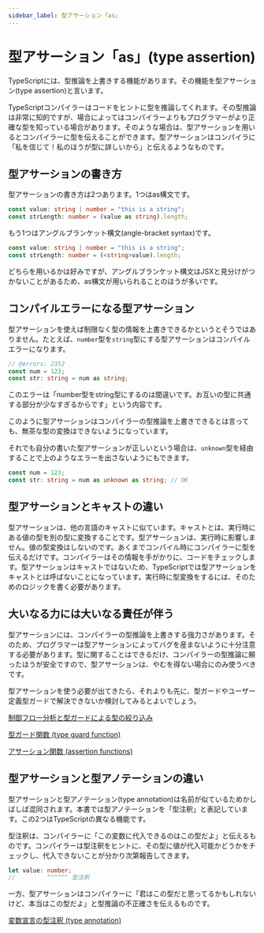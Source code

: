 ```yaml
---
sidebar_label: 型アサーション「as」
---
```


# 型アサーション「as」(type assertion)

TypeScriptには、型推論を上書きする機能があります。その機能を型アサーション(type assertion)と言います。

TypeScriptコンパイラーはコードをヒントに型を推論してくれます。その型推論は非常に知的ですが、場合によってはコンパイラーよりもプログラマーがより正確な型を知っている場合があります。そのような場合は、型アサーションを用いるとコンパイラーに型を伝えることができます。型アサーションはコンパイラに「私を信じて！私のほうが型に詳しいから」と伝えるようなものです。

## 型アサーションの書き方

型アサーションの書き方は2つあります。1つはas構文です。

```ts twoslash
const value: string | number = "this is a string";
const strLength: number = (value as string).length;
```

もう1つはアングルブランケット構文(angle-bracket syntax)です。

```ts twoslash
const value: string | number = "this is a string";
const strLength: number = (<string>value).length;
```

どちらを用いるかは好みですが、アングルブランケット構文はJSXと見分けがつかないことがあるため、as構文が用いられることのほうが多いです。

## コンパイルエラーになる型アサーション

型アサーションを使えば制限なく型の情報を上書きできるかというとそうではありません。たとえば、`number`型を`string`型にする型アサーションはコンパイルエラーになります。

```ts twoslash
// @errors: 2352
const num = 123;
const str: string = num as string;
```

このエラーは「number型をstring型にするのは間違いです。お互いの型に共通する部分が少なすぎるからです」という内容です。

このように型アサーションはコンパイラーの型推論を上書きできるとは言っても、無茶な型の変換はできないようになっています。

それでも自分の書いた型アサーションが正しいという場合は、`unknown`型を経由することで上のようなエラーを出さないようにもできます。

```ts twoslash
const num = 123;
const str: string = num as unknown as string; // OK
```

## 型アサーションとキャストの違い

型アサーションは、他の言語のキャストに似ています。キャストとは、実行時にある値の型を別の型に変換することです。型アサーションは、実行時に影響しません。値の型変換はしないのです。あくまでコンパイル時にコンパイラーに型を伝えるだけです。コンパイラーはその情報を手がかりに、コードをチェックします。型アサーションはキャストではないため、TypeScriptでは型アサーションをキャストとは呼ばないことになっています。実行時に型変換をするには、そのためのロジックを書く必要があります。

## 大いなる力には大いなる責任が伴う

型アサーションには、コンパイラーの型推論を上書きする強力さがあります。そのため、プログラマーは型アサーションによってバグを産まないように十分注意する必要があります。型に関することはできるだけ、コンパイラーの型推論に頼ったほうが安全ですので、型アサーションは、やむを得ない場合にのみ使うべきです。

型アサーションを使う必要が出てきたら、それよりも先に、型ガードやユーザー定義型ガードで解決できないか検討してみるとよいでしょう。

[制御フロー分析と型ガードによる型の絞り込み](../statements/control-flow-analysis-and-type-guard.md)

[型ガード関数 (type guard function)](../functions/type-guard-functions.md)

[アサーション関数 (assertion functions)](../functions/assertion-functions.md)

## 型アサーションと型アノテーションの違い

型アサーションと型アノテーション(type annotation)は名前が似ているためかしばしば混同されます。本書では型アノテーションを「型注釈」と表記しています。この2つはTypeScriptの異なる機能です。

型注釈は、コンパイラーに「この変数に代入できるのはこの型だよ」と伝えるものです。コンパイラーは型注釈をヒントに、その型に値が代入可能かどうかをチェックし、代入できないことが分かり次第報告してきます。

```ts twoslash
let value: number;
//         ^^^^^^ 型注釈
```

一方、型アサーションはコンパイラーに「君はこの型だと思ってるかもしれないけど、本当はこの型だよ」と型推論の不正確さを伝えるものです。

[変数宣言の型注釈 (type annotation)](type-annotation.md)
